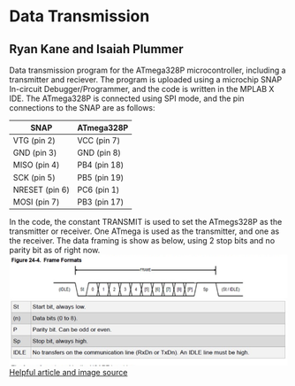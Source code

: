 # Data Transmission
## Ryan Kane and Isaiah Plummer

Data transmission program for the ATmega328P microcontroller, including a transmitter and reciever. The program is uploaded using a microchip SNAP In-circuit Debugger/Programmer, and the code is written in the MPLAB X IDE. The ATmega328P is connected using SPI mode, and the pin connections to the SNAP are as follows:

SNAP | ATmega328P
-------- | ---------
VTG (pin 2) | VCC (pin 7)
GND (pin 3) | GND (pin 8)
MISO (pin 4) | PB4 (pin 18)
SCK (pin 5) | PB5 (pin 19)
NRESET (pin 6) | PC6 (pin 1)
MOSI (pin 7) | PB3 (pin 17)


In the code, the constant TRANSMIT is used to set the ATmegs328P as the transmitter or receiver. One ATmega is used as the transmitter, and one as the receiver. The data framing is show as below, using 2 stop bits and no parity bit as of right now.
![Data Framing](assets/TransmissionFrame.PNG)
[Helpful article and image source](https://forum.arduino.cc/index.php?topic=479134.0)
